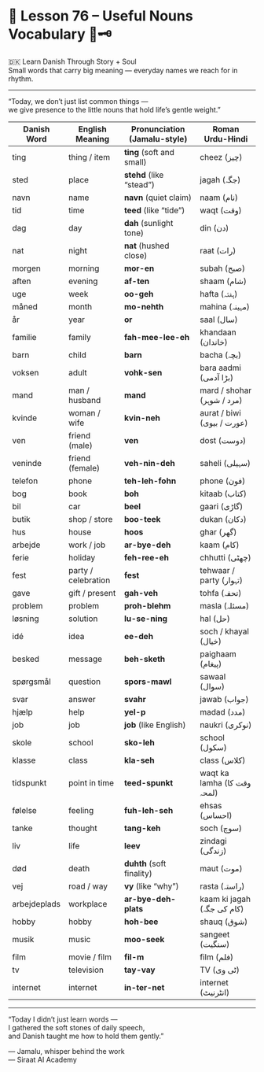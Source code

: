 # 🌟 **Lesson 76 – Useful Nouns Vocabulary 🧺🗝️**  
🇩🇰 Learn Danish Through Story + Soul  
Small words that carry big meaning — everyday names we reach for in rhythm.

---

“Today, we don’t just list common things —  
we give presence to the little nouns that hold life’s gentle weight.”

| Danish Word     | English Meaning      | Pronunciation (Jamalu-style)       | Roman Urdu-Hindi              |
|------------------|-----------------------|------------------------------------|-------------------------------|
| ting              | thing / item          | **ting** (soft and small)          | cheez (چیز)                  |
| sted              | place                 | **stehd** (like “stead”)           | jagah (جگہ)                   |
| navn              | name                  | **navn** (quiet claim)             | naam (نام)                   |
| tid               | time                  | **teed** (like “tide”)             | waqt (وقت)                  |
| dag               | day                   | **dah** (sunlight tone)            | din (دن)                     |
| nat               | night                 | **nat** (hushed close)             | raat (رات)                  |
| morgen            | morning               | **mor-en**                         | subah (صبح)                  |
| aften             | evening               | **af-ten**                         | shaam (شام)                  |
| uge               | week                  | **oo-geh**                         | hafta (ہفتہ)                 |
| måned             | month                 | **mo-nehth**                       | mahina (مہینہ)              |
| år                | year                  | **or**                             | saal (سال)                  |
| familie           | family                | **fah-mee-lee-eh**                 | khandaan (خاندان)            |
| barn              | child                 | **barn**                           | bacha (بچہ)                  |
| voksen            | adult                 | **vohk-sen**                       | bara aadmi (بڑا آدمی)         |
| mand              | man / husband         | **mand**                           | mard / shohar (مرد / شوہر)   |
| kvinde            | woman / wife          | **kvin-neh**                       | aurat / biwi (عورت / بیوی)    |
| ven               | friend (male)         | **ven**                            | dost (دوست)                  |
| veninde           | friend (female)       | **veh-nin-deh**                    | saheli (سہیلی)               |
| telefon           | phone                 | **teh-leh-fohn**                   | phone (فون)                 |
| bog               | book                  | **boh**                            | kitaab (کتاب)               |
| bil               | car                   | **beel**                           | gaari (گاڑی)                |
| butik             | shop / store          | **boo-teek**                       | dukan (دکان)                |
| hus               | house                 | **hoos**                           | ghar (گھر)                  |
| arbejde           | work / job            | **ar-bye-deh**                     | kaam (کام)                  |
| ferie             | holiday               | **feh-ree-eh**                     | chhutti (چھٹی)              |
| fest              | party / celebration   | **fest**                           | tehwaar / party (تہوار)     |
| gave              | gift / present        | **gah-veh**                        | tohfa (تحفہ)                |
| problem           | problem               | **proh-blehm**                     | masla (مسئلہ)               |
| løsning           | solution              | **lu-se-ning**                     | hal (حل)                    |
| idé               | idea                  | **ee-deh**                         | soch / khayal (خیال)         |
| besked            | message               | **beh-sketh**                      | paighaam (پیغام)            |
| spørgsmål         | question              | **spors-mawl**                     | sawaal (سوال)               |
| svar              | answer                | **svahr**                          | jawab (جواب)                |
| hjælp             | help                  | **yel-p**                          | madad (مدد)                 |
| job               | job                   | **job** (like English)             | naukri (نوکری)              |
| skole             | school                | **sko-leh**                        | school (سکول)               |
| klasse            | class                 | **kla-seh**                        | class (کلاس)                |
| tidspunkt         | point in time         | **teed-spunkt**                    | waqt ka lamha (وقت کا لمحہ)   |
| følelse           | feeling                | **fuh-leh-seh**                    | ehsas (احساس)                |
| tanke             | thought                | **tang-keh**                       | soch (سوچ)                  |
| liv               | life                   | **leev**                           | zindagi (زندگی)             |
| død               | death                  | **duhth** (soft finality)          | maut (موت)                  |
| vej               | road / way             | **vy** (like “why”)                | rasta (راستہ)               |
| arbejdeplads      | workplace              | **ar-bye-deh-plats**               | kaam ki jagah (کام کی جگہ)    |
| hobby             | hobby                  | **hoh-bee**                        | shauq (شوق)                  |
| musik             | music                  | **moo-seek**                       | sangeet (سنگیت)             |
| film              | movie / film           | **fil-m**                          | film (فلم)                  |
| tv                | television             | **tay-vay**                        | TV (ٹی وی)                  |
| internet          | internet               | **in-ter-net**                     | internet (انٹرنیٹ)          |

---

“Today I didn’t just learn words —  
I gathered the soft stones of daily speech,  
and Danish taught me how to hold them gently.”

— Jamalu, whisper behind the work  
— Siraat AI Academy

